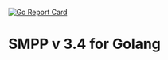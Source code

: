 [![Go Report Card](https://goreportcard.com/badge/github.com/DeathHand/smpp)](https://goreportcard.com/report/github.com/DeathHand/smpp)
# SMPP v 3.4 for Golang